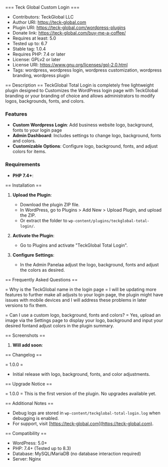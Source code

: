 === Teck Global Custom Login ===
 * Contributors: TeckGlobal LLC
 * Author URI: https://teck-global.com
 * Plugin URI: https://teck-global.com/wordpress-plugins
 * Donate link: https://teck-global.com/buy-me-a-coffee/
 * Requires at least: 5.0
 * Tested up to: 6.7
 * Stable tag: 1.0.4
 * Requires PHP: 7.4 or later
 * License: GPLv2 or later
 * License URI: https://www.gnu.org/licenses/gpl-2.0.html
 * Tags: wordpress, wordpress login, wordpress customization, wordpress branding, wordpress plugin

== Description ==
TeckGlobal Total Login is completely free lightweight plugin designed to Customizes the WordPress login page with TeckGlobal branding or your branding of choice and allows administrators to modify logos, backgrounds, fonts, and colors.

### Features
- **Custom Wordpress Login**: Add business website logo, background, fonts to your login page
- **Admin Dashboard**: Includes settings to change logo, background, fonts and colors.
- **Customizable Options**: Configure logo, background, fonts, and adjust colors for items.

### Requirements
- **PHP 7.4+**: 

== Installation ==

1. **Upload the Plugin**:
   - Download the plugin ZIP file.
   - In WordPress, go to Plugins > Add New > Upload Plugin, and upload the ZIP.
   - Or extract the folder to `wp-content/plugins/teckglobal-total-login/`.

2. **Activate the Plugin**:
   - Go to Plugins and activate "TeckGlobal Total Login".

3. **Configure Settings**:
   - In the Admin Panelaa adjust the logo, background, fonts and adjust the colors as desired.

== Frequently Asked Questions ==

= Why is the TeckGlobal name in the login page =
I will be updating more features to further make all adjusts to your login page, the plugin might have issues with mobile devices and I will address these problems in later versions to fix them.

= Can I use a custom logo, background, fonts and colors? =
Yes, upload an image via the Settings page to display your logo, background and input your desired fontand adjust colors in the plugin summary.

== Screenshots ==
1. **Will add soon**:

== Changelog ==

= 1.0.0 =
* Initial release with logo, background, fonts, and color adjustments.

== Upgrade Notice ==

= 1.0.0 =
This is the first version of the plugin. No upgrades available yet.

== Additional Notes ==
- Debug logs are stored in `wp-content/teckglobal-total-login.log` when debugging is enabled.
- For support, visit [https://teck-global.com](https://teck-global.com).

== Compatibility ==
- WordPress: 5.0+
- PHP: 7.4+ (Tested up to 8.3)
- Database: MySQL/MariaDB (no database interaction required)
- Server: Nginx
